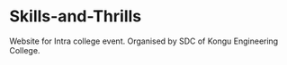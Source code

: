 # Skills-and-Thrills
Website for Intra college event. Organised by SDC of Kongu Engineering College.
